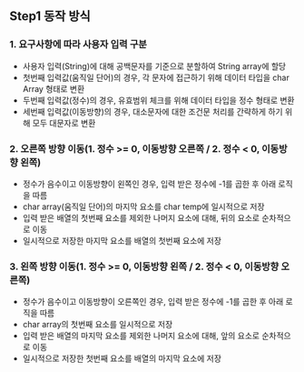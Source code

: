 ## Step1 동작 방식
### 1. 요구사항에 따라 사용자 입력 구분
* 사용자 입력(String)에 대해 공백문자를 기준으로 분할하여 String array에 할당
* 첫번째 입력값(움직일 단어)의 경우, 각 문자에 접근하기 위해 데이터 타입을 char Array 형태로 변환
* 두번째 입력값(정수)의 경우, 유효범위 체크를 위해 데이터 타입을 정수 형태로 변환
* 세번째 입력값(이동방향)의 경우, 대소문자에 대한 조건문 처리를 간략하게 하기 위해 모두 대문자로 변환

### 2. 오른쪽 방향 이동(1. 정수 >= 0, 이동방향 오른쪽 / 2. 정수 < 0, 이동방향 왼쪽)
* 정수가 음수이고 이동방향이 왼쪽인 경우, 입력 받은 정수에 -1를 곱한 후 아래 로직을 따름
* char array(움직일 단어)의 마지막 요소를 char temp에 일시적으로 저장
* 입력 받은 배열의 첫번째 요소를 제외한 나머지 요소에 대해, 뒤의 요소로 순차적으로 이동
* 일시적으로 저장한 마지막 요소를 배열의 첫번째 요소에 저장

### 3. 왼쪽 방향 이동(1. 정수 >= 0, 이동방향 왼쪽 / 2. 정수 < 0, 이동방향 오른쪽)
* 정수가 음수이고 이동방향이 오른쪽인 경우, 입력 받은 정수에 -1를 곱한 후 아래 로직을 따름
* char array의 첫번째 요소를 일시적으로 저장
* 입력 받은 배열의 마지막 요소를 제외한 나머지 요소에 대해, 앞의 요소로 순차적으로 이동
* 일시적으로 저장한 첫번째 요소를 배열의 마지막 요소에 저장
